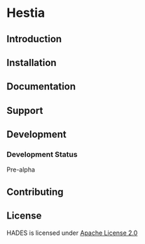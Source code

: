 # Hestia

## Introduction

## Installation

## Documentation

## Support

## Development
### Development Status
Pre-alpha 

## Contributing

## License
HADES is licensed under [Apache License 2.0](./LICENSE)